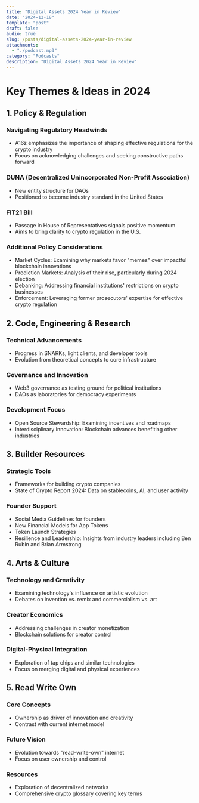 ```yaml
---
title: "Digital Assets 2024 Year in Review"
date: "2024-12-18"
template: "post"
draft: false
audio: true
slug: /posts/digital-assets-2024-year-in-review
attachments:
  - "./podcast.mp3"
category: "Podcasts"
description: "Digital Assets 2024 Year in Review"
---
```


# Key Themes & Ideas in 2024

## 1. Policy & Regulation

### Navigating Regulatory Headwinds
- A16z emphasizes the importance of shaping effective regulations for the crypto industry
- Focus on acknowledging challenges and seeking constructive paths forward

### DUNA (Decentralized Unincorporated Non-Profit Association)
- New entity structure for DAOs
- Positioned to become industry standard in the United States

### FIT21 Bill
- Passage in House of Representatives signals positive momentum
- Aims to bring clarity to crypto regulation in the U.S.

### Additional Policy Considerations
- Market Cycles: Examining why markets favor "memes" over impactful blockchain innovations
- Prediction Markets: Analysis of their rise, particularly during 2024 election
- Debanking: Addressing financial institutions' restrictions on crypto businesses
- Enforcement: Leveraging former prosecutors' expertise for effective crypto regulation

## 2. Code, Engineering & Research

### Technical Advancements
- Progress in SNARKs, light clients, and developer tools
- Evolution from theoretical concepts to core infrastructure

### Governance and Innovation
- Web3 governance as testing ground for political institutions
- DAOs as laboratories for democracy experiments

### Development Focus
- Open Source Stewardship: Examining incentives and roadmaps
- Interdisciplinary Innovation: Blockchain advances benefiting other industries

## 3. Builder Resources

### Strategic Tools
- Frameworks for building crypto companies
- State of Crypto Report 2024: Data on stablecoins, AI, and user activity

### Founder Support
- Social Media Guidelines for founders
- New Financial Models for App Tokens
- Token Launch Strategies
- Resilience and Leadership: Insights from industry leaders including Ben Rubin and Brian Armstrong

## 4. Arts & Culture

### Technology and Creativity
- Examining technology's influence on artistic evolution
- Debates on invention vs. remix and commercialism vs. art

### Creator Economics
- Addressing challenges in creator monetization
- Blockchain solutions for creator control

### Digital-Physical Integration
- Exploration of tap chips and similar technologies
- Focus on merging digital and physical experiences

## 5. Read Write Own

### Core Concepts
- Ownership as driver of innovation and creativity
- Contrast with current internet model

### Future Vision
- Evolution towards "read-write-own" internet
- Focus on user ownership and control

### Resources
- Exploration of decentralized networks
- Comprehensive crypto glossary covering key terms